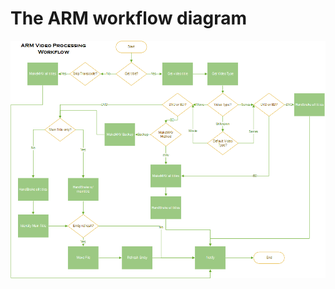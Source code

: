 # The ARM workflow diagram

![ARM Workflow diagram](https://raw.githubusercontent.com/muckngrind4/arm_wiki/master/images/arm.png)
